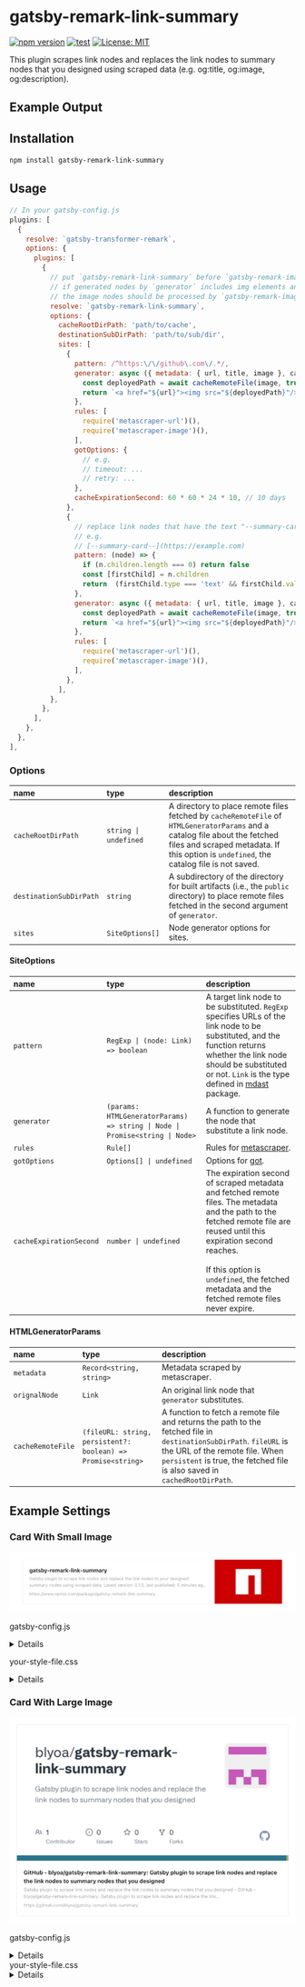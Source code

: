 # gatsby-remark-link-summary

[![npm version](https://badge.fury.io/js/gatsby-remark-link-summary.svg)](https://badge.fury.io/js/gatsby-remark-link-summary)
[![test](https://github.com/blyoa/gatsby-remark-link-summary/actions/workflows/node.js.yml/badge.svg)](https://github.com/blyoa/gatsby-remark-link-summary/actions/workflows/node.js.yml)
[![License: MIT](https://img.shields.io/badge/License-MIT-blue.svg)](https://https://github.com/blyoa/gatsby-remark-link-summary/blob/main/LICENSE)

This plugin scrapes link nodes and replaces the link nodes to summary nodes that you designed
using scraped data (e.g. og:title, og:image, og:description).

## Example Output


## Installation

```
npm install gatsby-remark-link-summary
```

## Usage

```javascript
// In your gatsby-config.js
plugins: [
  {
    resolve: `gatsby-transformer-remark`,
    options: {
      plugins: [
        {
          // put `gatsby-remark-link-summary` before `gatsby-remark-images`
          // if generated nodes by `generator` includes img elements and
          // the image nodes should be processed by `gatsby-remark-images`
          resolve: `gatsby-remark-link-summary`,
          options: {
            cacheRootDirPath: 'path/to/cache',
            destinationSubDirPath: 'path/to/sub/dir',
            sites: [
              {
                pattern: /^https:\/\/github\.com\/.*/,
                generator: async ({ metadata: { url, title, image }, cacheRemoteFile }) => {
                  const deployedPath = await cacheRemoteFile(image, true)
                  return `<a href="${url}"><img src="${deployedPath}"/></a>`
                },
                rules: [
                  require('metascraper-url')(),
                  require('metascraper-image')(),
                ],
                gotOptions: {
                  // e.g.
                  // timeout: ...
                  // retry: ...
                },
                cacheExpirationSecond: 60 * 60 * 24 * 10, // 10 days
              },
              {
                // replace link nodes that have the text "--summary-card--"
                // e.g.
                // [--summary-card--](https://example.com)
                pattern: (node) => {
                  if (n.children.length === 0) return false
                  const [firstChild] = n.children
                  return  (firstChild.type === 'text' && firstChild.value === '--summary-card--')
                },
                generator: async ({ metadata: { url, title, image }, cacheRemoteFile }) => {
                  const deployedPath = await cacheRemoteFile(image, true)
                  return `<a href="${url}"><img src="${deployedPath}"/></a>`
                },
                rules: [
                  require('metascraper-url')(),
                  require('metascraper-image')(),
                ],
              },
            ],
          },
        },
      ],
    },
  },
],
```

### Options

| name | type |  description |
|:---|:---|:---|
| `cacheRootDirPath` | `string \| undefined` |  A directory to place remote files fetched by `cacheRemoteFile` of `HTMLGeneratorParams` and a catalog file about the fetched files and scraped metadata. If this option is `undefined`, the catalog file is not saved. |
| `destinationSubDirPath` | `string` |  A subdirectory of the directory for built artifacts (i.e., the `public` directory) to place remote files fetched in the second argument of `generator`. |
| `sites` | `SiteOptions[]` | Node generator options for sites. |

#### SiteOptions

| name | type |  description |
|:---|:---|:---|
| `pattern` | `RegExp \| (node: Link) => boolean` |  A target link node to be substituted. `RegExp` specifies URLs of the link node to be substituted, and the function returns whether the link node should be substituted or not. `Link` is the type defined in [mdast](https://github.com/syntax-tree/mdast/blob/4.0.0/#link) package. |
| `generator` | `(params: HTMLGeneratorParams) => string \| Node \| Promise<string \| Node>` | A function to generate the node that substitute a link node. |
| `rules` | `Rule[]` | Rules for [metascraper](https://github.com/microlinkhq/metascraper/blob/v5.25.8/README.md#importing-rules). |
| `gotOptions` | `Options[] \| undefined` | Options for [got](https://github.com/sindresorhus/got/blob/v11.8.3/readme.md). |
| `cacheExpirationSecond` | `number \| undefined` | The expiration second of scraped metadata and fetched remote files. The metadata and the path to the fetched remote file are reused until this expiration second reaches.<br /><br />If this option is `undefined`, the fetched metadata and the fetched remote files never expire.  |

#### HTMLGeneratorParams

| name | type |  description |
|:---|:---|:---|
| `metadata` | `Record<string, string>` |  Metadata scraped by metascraper. |
| `orignalNode` | `Link` | An original link node that `generator` substitutes. |
| `cacheRemoteFile` | `(fileURL: string, persistent?: boolean) => Promise<string>` | A function to fetch a remote file and returns the path to the fetched file in `destinationSubDirPath`. `fileURL` is the URL of the remote file. When `persistent` is true, the fetched file is also saved in `cachedRootDirPath`.  |


## Example Settings

### Card With Small Image

![card with small image](https://raw.githubusercontent.com/blyoa/gatsby-remark-link-summary/main/examples/card-with-small-image/sample.png)

gatsby-config.js

<details>

```js
const descriptionRule = require("metascraper-description")
const imageRule = require("metascraper-image")
const titleRule = require("metascraper-title")
const urlRule = require("metascraper-url")

module.exports = {
  // snip...
  plugins: [
    // snip...
    {
      resolve: `gatsby-transformer-remark`,
      options: {
        plugins: [
          {
            resolve: `gatsby-remark-link-summary`,
            options: {
              cacheRootDirPath: "cache/link-summary",
              destinationSubDirPath: "link-summary",
              sites: [
                {
                  pattern: /^https:\/\/www\.npmjs\.com\/.*/,
                  generator: async ({
                    metadata: { image, url, title, description },
                    cacheRemoteFile,
                  }) => {
                    const filePath = await cacheRemoteFile(image, true)
                    return `
                      <div class="summary-card">
                        <a href="${url}">
                          <img
                            class="summary-card__image"
                            src="${filePath}"
                          />
                          <div class="summary-card__description">
                            <div class="summary-card__description__title"
                              >${title}</div
                            >
                            <div class="summary-card__description__summary"
                              >${description}</div
                            >
                            <div class="summary-card__description__url"
                              >${url}</div
                            >
                          </div>
                        </a>
                      </div>
                    `
                  },
                  rules: [
                    urlRule(),
                    titleRule(),
                    imageRule(),
                    descriptionRule(),
                  ],
                },
              ],
            },
          },
          // snip...
        ],
      },
    },
    // snip...
  ],
}
```

</details>

your-style-file.css

<details>

```css
/* import css, e.g. from gatsby-browser.js */
.summary-card {
  line-height: 1.5;
}

.summary-card a {
  color: inherit;
  text-decoration: none;
  display: flex;
  flex-direction: row-reverse;
  align-items: center;
  border: 1px solid #e5e5e5;
  border-radius: 3px;
}

.summary-card__image {
  width: 14rem;
  height: 10rem;
  object-fit: cover;
  border-inline-start: 1px solid #e5e5e5;
}

.summary-card__description {
  display: flex;
  flex-direction: column;
  flex: 1;
  padding: 0 1.2rem;
  overflow: hidden;
}

.summary-card__description__title {
  display: -webkit-box;
  -webkit-box-orient: vertical;
  -webkit-line-clamp: 2;
  font-weight: 700;
  max-height: calc(2rem * 1.5);
  overflow: hidden;
}

.summary-card__description__summary {
  display: -webkit-box;
  -webkit-box-orient: vertical;
  -webkit-line-clamp: 2;
  margin-block-start: 0.4rem;
  font-size: 0.8rem;
  max-height: calc(1.6rem * 1.5);
  overflow: hidden;
  color: #a3a3a3;
}

.summary-card__description__url {
  margin-block-start: 0.6rem;
  font-size: 0.8rem;
  overflow: hidden;
  text-overflow: ellipsis;
  color: #a3a3a3;
}
```

</details>

### Card With Large Image

![card with large image](https://raw.githubusercontent.com/blyoa/gatsby-remark-link-summary/main/examples/card-with-large-image/sample.png)

gatsby-config.js

<details>

```js
const descriptionRule = require("metascraper-description")
const imageRule = require("metascraper-image")
const titleRule = require("metascraper-title")
const urlRule = require("metascraper-url")

module.exports = {
  // snip...
  plugins: [
    // snip...
    {
      resolve: `gatsby-transformer-remark`,
      options: {
        plugins: [
          {
            resolve: `gatsby-remark-link-summary`,
            options: {
              cacheRootDirPath: "cache/link-summary",
              destinationSubDirPath: "link-summary",
              sites: [
                {
                  pattern: /^https:\/\/github\.com\/.*/,
                  generator: async ({
                    metadata: { image, url, title, description },
                    cacheRemoteFile,
                  }) => {
                    const filePath = await cacheRemoteFile(image, true)
                    return `
                      <div class="large-image-summary-card">
                        <a href="${url}">
                          <img
                            class="large-image-summary-card__image"
                            src="${filePath}"
                          />
                          <div class="large-image-summary-card__description">
                            <div class="large-image-summary-card__description__title"
                              >${title}</div
                            >
                            <div class="large-image-summary-card__description__summary"
                              >${description}</div
                            >
                            <div class="large-image-summary-card__description__url"
                              >${url}</div
                            >
                          </div>
                        </a>
                      </div>
                    `
                  },
                  rules: [
                    urlRule(),
                    titleRule(),
                    imageRule(),
                    descriptionRule(),
                  ],
                },
              ],
            },
          },
          // snip...
        ],
      },
    },
    // snip...
  ],
}
```

</details>
your-style-file.css

<details>

```css
/* import css, e.g. from gatsby-browser.js */
.large-image-summary-card {
  line-height: 1.5;
}

.large-image-summary-card a {
  display: flex;
  color: inherit;
  text-decoration: none;
  flex-direction: column;
  border: 1px solid #e5e5e5;
  border-radius: 3px;
}

.large-image-summary-card__image {
  width: 100%;
  object-fit: cover;
  border-block-end: 1px solid #e5e5e5;
}

.large-image-summary-card__description {
  display: flex;
  flex: 1;
  flex-direction: column;
  padding: 1.2rem;
}

.large-image-summary-card__description__title {
  display: -webkit-box;
  -webkit-box-orient: vertical;
  -webkit-line-clamp: 2;
  font-weight: 700;
  max-height: calc(2rem * 1.5);
  overflow: hidden;
}

.large-image-summary-card__description__summary {
  display: -webkit-box;
  -webkit-box-orient: vertical;
  -webkit-line-clamp: 2;
  margin-top: 0.2rem;
  font-size: 0.8rem;
  max-height: calc(1.6rem * 1.5);
  overflow: hidden;
  color: #a3a3a3;
}

.large-image-summary-card__description__url {
  margin-top: 0.4rem;
  font-size: 0.8rem;
  color: #a3a3a3;
  overflow: hidden;
  text-overflow: ellipsis;
}
```

</details>

